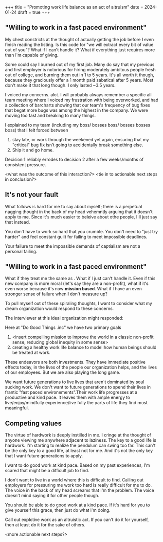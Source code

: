 +++
title = "Promoting work life balance as an act of altruism"
date = 2024-01-24
draft = true
+++
## "Willing to work in a fast paced environment" 
My chest constricts at the thought of actually getting the job before I even finish reading the listing. Is this code for "we will extract every bit of value out of you"? What if I can't handle it? What if everything just requires more than I'm capable of giving.

Some could say I burned out of my first job. Many do say that my previous and first employer is notorious for hiring moderately ambitous people fresh out of college, and burning them out in 1 to 5 years. It's all worth it though, because they graciously offer a 1 month paid sabatical after 5 years. Most don't make it that long though. I only lasted ~3.5 years.

I voiced my concerns. alot. I will probably always remember a specific all team meeting where I voiced my frustration with being overworked, and had a collection of barcharts showing that our team's frequency of bug fixes that begat more bugs was among the highest in the company. We were moving too fast and breaking to many things. 

I explained to my team (including my boss/ bosses boss/ bosses bosses boss) that I felt forced between 
1. stay late, or work through the weekened yet again, ensuring that my "critical" bug fix isn't going to accidentally break something else.
2. Ship it and go home.
 
Decision 1 reliably errodes to decision 2 after a few weeks/months of consistent pressure.

<what was the outcome of this interaction?>
<Fixing things where you are vs. leaving and finding a better place >
    <tie in to actionable next steps in conclusion?>


## It's not your fault
What follows is hard for me to say about myself; there is a perpetual nagging thought in the back of my head vehemntly arguing that it doesn't apply to me. Since it's much easier to beleive about othe people, I'll just say that instead.

You don't have to work so hard that you crumble. You don't need to "just try harder" and feel constant guilt for failing to meet impossible deadlines.

Your failure to meet the impossible demands of captialism are not a personal failing. 


## "Willing to work in a fast paced environment"

What if they treat me the same as <past company>. What if I just can't handle it. Even if this new company is more moral (let's say they are a non-profit), what if it's even worse because it's now **mission based**. What if I have an even stronger sense of failure when I don't measure up?

To pull myself out of these spiraling thoughts, I want to consider what my dream organization would respond to these concerns.

The interviewer at this ideal organization might responded:

Here at "Do Good Things .inc" we have two primary goals
1. <insert compelling mission to improve the world in a classic non-profit sense, reducing global inequity in some sense> 
2. creating a healthy work life balance to model how human beings should be treated at work. 

These endeavors are both investments. They have immediate positive effects today, in the lives of the people our organization helps, and the lives of our employees. But we are also playing the long game. 

We want future generations to live lives that aren't dominated by soul sucking work. We don't want to future generations to spend their lives in frantic "fast paced environements".Their work life progresses at a productive and kind pace. It leaves them with ample energy to live/enjoy/mindfully experience/live fully the parts of life they find most meaningful.

## Competing values

The virtue of hardwork is deeply instilled in me. I cringe at the thought of anyone viewing me anywhere adjacent to laziness. The key to a good life is hardwork. I'm starting to realize the pendulum can swing too far. This can't be the only key to a good life, at least not for me. And it's not the only key that I want future generations to apply. 

I want to do good work at kind pace. Based on my past experiences, I'm scared that might be a difficult job to find. 

I don't want to live in a world where this is difficult to find. Calling out employers for pressuring me work too hard is really difficult for me to do. The voice in the back of my head screams that I'm the problem. The voice doesn't mind saying it for other people though.

You should be able to do good work at a kind pace. If it's hard for you to give yourself this grace, then just do what I'm doing.

Call out explotive work as an altruistic act. If you can't do it for yourself, then at least do it for the sake of others. 

<more actionable next steps?>

